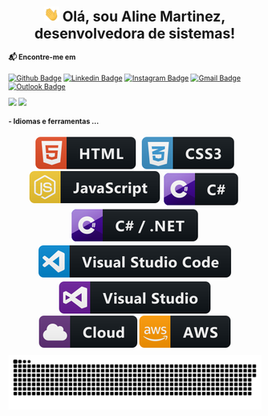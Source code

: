 <h1 align = "center"> <img src = "https://raw.githubusercontent.com/ABSphreak/ABSphreak/master/gifs/Hi.gif" width = "30px" > Olá, sou Aline Martinez, desenvolvedora de sistemas! </h1>
<p align="center">
  
#### 📬 Encontre-me em  

[![Github Badge](http://img.shields.io/badge/-Github-black?style=flat-square&logo=github&link=https://github.com/alineamartinez/)](https://github.com/alineamartinez/) 
[![Linkedin Badge](https://img.shields.io/badge/-LinkedIn-blue?style=flat-square&logo=Linkedin&logoColor=white&link=https://https://www.linkedin.com/in/aline-martinez-37b34375/)](https://www.linkedin.com/in/aline-martinez-37b34375/)
[![Instagram Badge](https://img.shields.io/badge/-Instagram-c13584?style=flat&labelColor=c13584&logo=instagram&logoColor=white)](https://www.instagram.com/aline.a.martinez/)
[![Gmail Badge](https://img.shields.io/badge/-Gmail-d14836?style=flat-square&logo=Gmail&logoColor=white&link=mailto:alineamartinez12@gmail.com)](mailto:alineamartinez12@gmail.com)
[![Outlook Badge](https://img.shields.io/badge/-Outlook-0078D4?style=flat&logo=Microsoft-Outlook&logoColor=white)](mailto:aline.a.martinez@hotmail.com)

</p>

<div style="align-items: center>
  <a href="https://github.com/alineamartinez">
  <img height="150em" src="https://github-readme-stats.vercel.app/api?username=alineamartinez&show_icons=true&theme=dracula&include_all_commits=true&count_private=true" />
  <img height="150em" src="https://github-readme-stats.vercel.app/api/top-langs/?username=alineamartinez&layout=compact&langs_count=7&theme=dracula" />
</div>

#### - Idiomas e ferramentas ...
<p align = "center">

  <img src="https://raw.githubusercontent.com/8bithemant/8bithemant/master/svg/dev/languages/html.svg" alt="html" style="vertical-align: top; margin: 4px">
  <img src="https://github.com/MikeCodesDotNET/ColoredBadges/blob/master/svg/dev/languages/css3.svg" alt="css3" style="vertical-align: top; margin: 4px">   
  <img src="https://raw.githubusercontent.com/8bithemant/8bithemant/master/svg/dev/languages/js.svg" alt="js" style="vertical-align: top; margem: 4px">
  <img src="https://raw.githubusercontent.com/8bithemant/8bithemant/master/svg/dev/languages/csharp.svg" alt="csharp" style="vertical-align: top; margin: 4px">
  <img src="https://github.com/MikeCodesDotNET/ColoredBadges/blob/master/svg/dev/languages/csharp_dotnet.svg" alt="csharp_dotnet" style="vertical-align: top; margin: 4px">
  <img src="https://raw.githubusercontent.com/8bithemant/8bithemant/master/svg/dev/tools/visualstudio_code.svg" alt="visualstudio_code" style="vertical-align: top; margin: 4px">
  <img src="https://github.com/MikeCodesDotNET/ColoredBadges/blob/master/svg/dev/tools/visualstudio.svg" alt="visualstudio" style="vertical-align: top; margin: 4px">
  <img src="https://raw.githubusercontent.com/8bithemant/8bithemant/master/svg/dev/misc/cloud.svg" alt="cloud" style="vertical-align: top; margem: 4px">
  <img src="https://raw.githubusercontent.com/8bithemant/8bithemant/master/svg/dev/services/aws.svg" alt="aws" style="vertical-align: top; margem: 4px">
</p>

 ![ Animação de cobra ](https://github.com/AlineaMartinez/alineamartinez/blob/output/github-contribution-grid-snake.svg)
